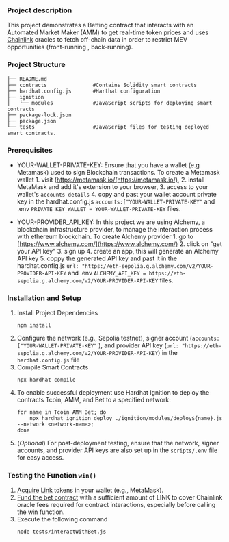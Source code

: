 ### Project description 
This project demonstrates a Betting contract that interacts with an Automated Market Maker (AMM) to get real-time token prices and uses [Chainlink](https://chain.link) oracles to fetch off-chain data in order to restrict MEV opportunities (front-running , back-running).

### Project Structure

```
├── README.md
├── contracts               #Contains Solidity smart contracts
├── hardhat.config.js       #Harthat configuration
├── ignition
│   └── modules             #JavaScript scripts for deploying smart contracts
├── package-lock.json
├── package.json
└── tests                   #JavaScript files for testing deployed smart contracts.
```

### Prerequisites

* YOUR-WALLET-PRIVATE-KEY: Ensure that you have a wallet (e.g Metamask) used to sign Blockchain transactions. To create a Metamask wallet 1. visit (https://metamask.io/(https://metamask.io/), 2. install MetaMask and add it's extension to your browser, 3. access to your wallet's `accounts details` 4. copy and past your wallet account private key in the hardhat.config.js `accounts:["YOUR-WALLET-PRIVATE-KEY"` and .env `PRIVATE_KEY_WALLET = YOUR-WALLET-PRIVATE-KEY` files.

* YOUR-PROVIDER_API_KEY: In this project we are using Alchemy, a blockchain infrastructure provider, to manage the interaction process with ethereum blockchain. To create Alchemy provider 1. go to [https://www.alchemy.com/](https://www.alchemy.com/) 2. click on "get your API key" 3. sign up 4. create an app, this will generate an Alchemy API key 5. coppy the generated API key and past it in the hardhat.config.js `url: "https://eth-sepolia.g.alchemy.com/v2/YOUR-PROVIDER-API-KEY` and .env `ALCHEMY_API_KEY = https://eth-sepolia.g.alchemy.com/v2/YOUR-PROVIDER-API-KEY` files.

### Installation and Setup
1. Install Project Dependencies
    ```
    npm install
    ```
2. Configure the network (e.g., Sepolia testnet), signer account (`accounts:["YOUR-WALLET-PRIVATE-KEY"` ), and provider API key (`url: "https://eth-sepolia.g.alchemy.com/v2/YOUR-PROVIDER-API-KEY`) in the `hardhat.config.js` file 
3. Compile Smart Contracts
    ```
    npx hardhat compile
    ```
4. To enable successful deployment use Hardhat Ignition to deploy the contracts Tcoin, AMM, and Bet to a specified network:
    ```
    for name in Tcoin AMM Bet; do 
        npx hardhat ignition deploy ./ignition/modules/deploy${name}.js --network <network-name>;
    done
    ```
5. (_Optional_) For post-deployment testing, ensure that the network, signer accounts, and provider API keys are also set up in the `scripts/.env` file for easy access.

### Testing the Function `win()`

1. [Acquire](https://docs.chain.link/resources/acquire-link) [Link](https://docs.chain.link/resources/link-token-contracts) tokens in your wallet (e.g., MetaMask).
2. [Fund the bet contract](https://docs.chain.link/resources/fund-your-contract) with a sufficient amount of LINK to cover Chainlink oracle fees required for contract interactions, especially before calling the win function.
3. Execute the following command
    ```bash
    node tests/interactWithBet.js
    ```
 <!-- For more details please check the inplementation guide in [guide execution.pdf](/example/https://github.com/SEMIAGUESMI/MEV_Bet_Oracle/blob/master/guide%20execution.pdf) -->
